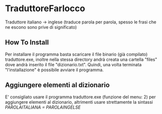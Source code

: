 # TraduttoreFarlocco
Traduttore italiano -> inglese (traduce parola per parola, spesso le frasi che ne escono sono prive di significato)

## How To Install
Per installare il programma basta scaricare il file binario (già compilato) traduttore.exe, inoltre nella stessa directory andrà creata una cartella "files" dove andrà inserito il file "dizionario.txt".
Quindi, una volta terminata "l'installazione" è possibile avviare il programma.

## Aggiungere elementi al dizionario
E' consigliato usare il programma traduttore.exe (funzione del menu: 2) per aggiungere elementi al dizionario, altrimenti usare strettamente la sintassi _PAROLAITALIANA = PAROLAINGELSE_
